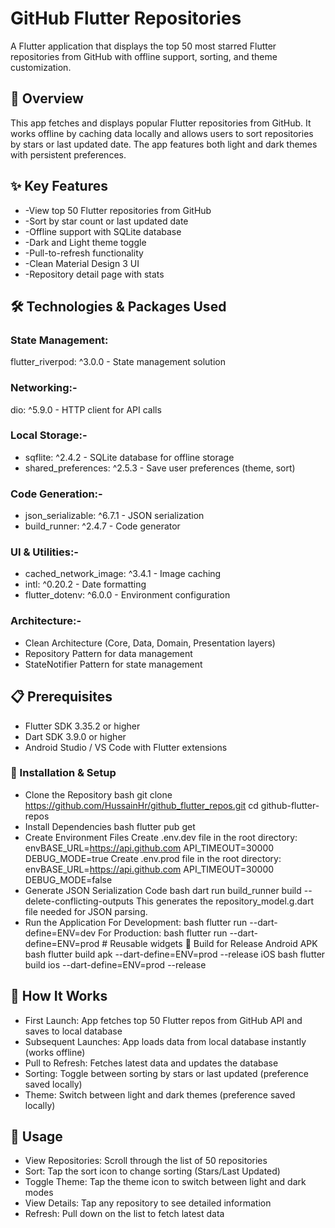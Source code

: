 # GitHub Flutter Repositories
A Flutter application that displays the top 50 most starred Flutter repositories from GitHub with offline support, sorting, and theme customization.

## 📱 Overview
This app fetches and displays popular Flutter repositories from GitHub. It works offline by caching data locally and allows users to sort repositories by stars or last updated date. The app features both light and dark themes with persistent preferences.

## ✨ Key Features

* -View top 50 Flutter repositories from GitHub
* -Sort by star count or last updated date
* -Offline support with SQLite database
* -Dark and Light theme toggle
* -Pull-to-refresh functionality
* -Clean Material Design 3 UI
* -Repository detail page with stats

## 🛠️ Technologies & Packages Used
### State Management:
flutter_riverpod: ^3.0.0 - State management solution

### Networking:-
dio: ^5.9.0 - HTTP client for API calls

### Local Storage:-
* sqflite: ^2.4.2 - SQLite database for offline storage
* shared_preferences: ^2.5.3 - Save user preferences (theme, sort)

### Code Generation:-
* json_serializable: ^6.7.1 - JSON serialization
* build_runner: ^2.4.7 - Code generator

### UI & Utilities:-
* cached_network_image: ^3.4.1 - Image caching
* intl: ^0.20.2 - Date formatting
* flutter_dotenv: ^6.0.0 - Environment configuration

### Architecture:-
* Clean Architecture (Core, Data, Domain, Presentation layers)
* Repository Pattern for data management
* StateNotifier Pattern for state management

## 📋 Prerequisites

* Flutter SDK 3.35.2 or higher
* Dart SDK 3.9.0 or higher
* Android Studio / VS Code with Flutter extensions

### 🚀 Installation & Setup
* Clone the Repository
   bash
   git clone https://github.com/HussainHr/github_flutter_repos.git
   cd github-flutter-repos
* Install Dependencies
   bash
   flutter pub get
* Create Environment Files
   Create .env.dev file in the root directory:
   envBASE_URL=https://api.github.com
   API_TIMEOUT=30000
   DEBUG_MODE=true
   Create .env.prod file in the root directory:
   envBASE_URL=https://api.github.com
   API_TIMEOUT=30000
   DEBUG_MODE=false
* Generate JSON Serialization Code
   bash
   dart run build_runner build --delete-conflicting-outputs
      This generates the repository_model.g.dart file needed for JSON parsing.
* Run the Application
   For Development:
   bash
   flutter run --dart-define=ENV=dev
      For Production:
      bash
   flutter run --dart-define=ENV=prod
                 # Reusable widgets
     🔧 Build for Release
     Android APK
     bash
    flutter build apk --dart-define=ENV=prod --release
     iOS
     bash
     flutter build ios --dart-define=ENV=prod --release

## 🎯 How It Works
* First Launch: App fetches top 50 Flutter repos from GitHub API and saves to local database
* Subsequent Launches: App loads data from local database instantly (works offline)
* Pull to Refresh: Fetches latest data and updates the database
* Sorting: Toggle between sorting by stars or last updated (preference saved locally)
* Theme: Switch between light and dark themes (preference saved locally)

## 📖 Usage
    
* View Repositories: Scroll through the list of 50 repositories
* Sort: Tap the sort icon to change sorting (Stars/Last Updated)
* Toggle Theme: Tap the theme icon to switch between light and dark modes
* View Details: Tap any repository to see detailed information
* Refresh: Pull down on the list to fetch latest data
